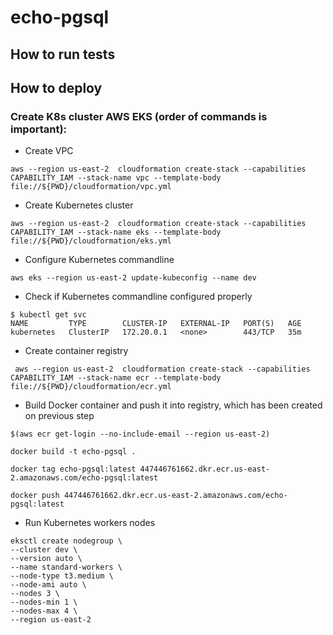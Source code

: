 # echo-pgsql

## How to run tests 


## How to deploy 

### Create K8s cluster AWS EKS (order of commands is important): 

* Create VPC
```$xslt
aws --region us-east-2  cloudformation create-stack --capabilities CAPABILITY_IAM --stack-name vpc --template-body file://${PWD}/cloudformation/vpc.yml

```

* Create Kubernetes cluster
```$xslt
aws --region us-east-2  cloudformation create-stack --capabilities CAPABILITY_IAM --stack-name eks --template-body file://${PWD}/cloudformation/eks.yml

```

* Configure Kubernetes commandline 
```$xslt
aws eks --region us-east-2 update-kubeconfig --name dev

```

* Check if Kubernetes commandline configured properly 
```$xslt
$ kubectl get svc
NAME         TYPE        CLUSTER-IP   EXTERNAL-IP   PORT(S)   AGE
kubernetes   ClusterIP   172.20.0.1   <none>        443/TCP   35m
```

* Create container registry 
```$xslt
 aws --region us-east-2  cloudformation create-stack --capabilities CAPABILITY_IAM --stack-name ecr --template-body file://${PWD}/cloudformation/ecr.yml
```

* Build Docker container and push it into registry, which has been created on previous step
```$xslt
$(aws ecr get-login --no-include-email --region us-east-2)

docker build -t echo-pgsql .

docker tag echo-pgsql:latest 447446761662.dkr.ecr.us-east-2.amazonaws.com/echo-pgsql:latest

docker push 447446761662.dkr.ecr.us-east-2.amazonaws.com/echo-pgsql:latest
```

* Run Kubernetes workers nodes
```$xslt
eksctl create nodegroup \
--cluster dev \
--version auto \
--name standard-workers \
--node-type t3.medium \
--node-ami auto \
--nodes 3 \
--nodes-min 1 \
--nodes-max 4 \
--region us-east-2
```